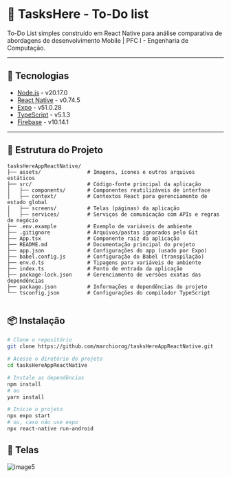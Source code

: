 # 📱 TasksHere - To-Do list 

To-Do List simples construído em React Native para análise comparativa de abordagens de desenvolvimento Mobile | PFC I - Engenharia de Computação.

---

## 🚀 Tecnologias

- [Node.js](https://nodejs.org/) - v20.17.0
- [React Native](https://reactnative.dev/) - v0.74.5
- [Expo](https://expo.dev/) - v51.0.28  
- [TypeScript](https://www.typescriptlang.org/) - v5.1.3  
- [Firebase](https://firebase.google.com/) - v10.14.1
  
---

## 📁 Estrutura do Projeto

```
tasksHereAppReactNative/
├── assets/               # Imagens, ícones e outros arquivos estáticos
├── src/                  # Código-fonte principal da aplicação
│   ├── components/       # Componentes reutilizáveis de interface
│   ├── context/          # Contextos React para gerenciamento de estado global
│   ├── screens/          # Telas (páginas) da aplicação
│   ├── services/         # Serviços de comunicação com APIs e regras de negócio
├── .env.example          # Exemplo de variáveis de ambiente  
├── .gitignore            # Arquivos/pastas ignorados pelo Git  
├── App.tsx               # Componente raiz da aplicação  
├── README.md             # Documentação principal do projeto  
├── app.json              # Configurações do app (usado por Expo)  
├── babel.config.js       # Configuração do Babel (transpilação)  
├── env.d.ts              # Tipagens para variáveis de ambiente  
├── index.ts              # Ponto de entrada da aplicação  
├── package-lock.json     # Gerenciamento de versões exatas das dependências  
├── package.json          # Informações e dependências do projeto  
└── tsconfig.json         # Configurações do compilador TypeScript  
                  
```

## 📦 Instalação

```bash
# Clone o repositório
git clone https://github.com/marchiorog/tasksHereAppReactNative.git

# Acesse o diretório do projeto
cd tasksHereAppReactNative

# Instale as dependências
npm install
# ou
yarn install

# Inicie o projeto
npx expo start
# ou, caso não use expo
npx react-native run-android

```

## 📲 Telas

![image5](https://github.com/user-attachments/assets/6243672f-eacc-473d-8833-dcad2871644b)


